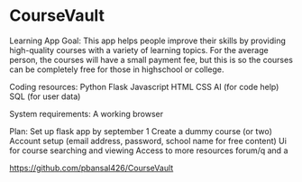 # CourseVault
Learning App
Goal: This app helps people improve their skills by providing high-quality courses with a variety of learning topics. For the average person, the courses will have a small payment fee, but this is so the courses can be completely free for those in highschool or college.

Coding resources: 
Python
Flask
Javascript
HTML
CSS
AI (for code help)
SQL (for user data)

System requirements:
A working browser



Plan:
Set up flask app by september 1
Create a dummy course (or two)
Account setup (email address, password, school name for free content)
Ui for course searching and viewing
Access to more resources
forum/q and a




https://github.com/pbansal426/CourseVault







